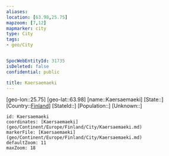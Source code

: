 ```yaml
---
aliases: 
location: [63.98,25.75]
mapzoom: [7,12] 
mapmarker: city 
type: City
tags:
- geo/City


SpocWebEntityId: 31735
isDeleted: false
confidential: public

title: Kaersaemaeki
---
```

[geo-lon::25.75]
[geo-lat::63.98]
[name::Kaersaemaeki]
[State::]
[Country::[Finland](geo/Continent/Europe/Finland.md)]
[StateId::]
[Population::]
[Unknown::]


```leaflet
id: Kaersaemaeki
coordinates: [Kaersaemaeki](geo/Continent/Europe/Finland/City/Kaersaemaeki.md)
markerFile: [Kaersaemaeki](geo/Continent/Europe/Finland/City/Kaersaemaeki.md)
defaultZoom: 11 
maxZoom: 18
```



